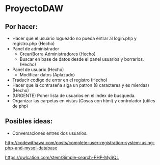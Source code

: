# ProyectoDAW
## Por hacer:
- Hacer que el usuario logueado no pueda entrar al login.php y registro.php (Hecho)
- Panel de administrador
  - Crear/Borra Administradores (Hecho)
  - Buscar en base de datos desde el panel usuarios y borrarlos. (Hecho)
- Panel de usuario (Hecho)
  - Modificar datos (Aplazado)
- Traducir codigo de error en el registro (Hecho)
- Hacer que la contraseña siga un patron (8 caracteres y es mierdas) (Hecho)
- (URGENTE) Poner lista de usuarios en el index de busqueda. 
- Organizar las carpetas en vistas (Cosas con html) y controlador (utiles de php)
 
## Posibles ideas:
  - Conversaciones entres dos usuarios.

http://codewithawa.com/posts/complete-user-registration-system-using-php-and-mysql-database

https://owlcation.com/stem/Simple-search-PHP-MySQL